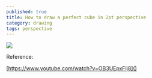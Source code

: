 ```yaml
---
published: true
title: How to draw a perfect cube in 2pt perspective
category: drawing
tags: perspective
---
```


![](https://goooooouwa.eu.org:8143/static/images/202205111248740.png)

Reference:

[https://www.youtube.com/watch?v=OB3UEpxFlj8]()
